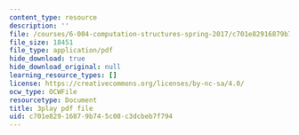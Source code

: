 ```yaml
---
content_type: resource
description: ''
file: /courses/6-004-computation-structures-spring-2017/c701e82916879b745c08c3dcbeb7f794_qyBuzeUYs2M.pdf
file_size: 18451
file_type: application/pdf
hide_download: true
hide_download_original: null
learning_resource_types: []
license: https://creativecommons.org/licenses/by-nc-sa/4.0/
ocw_type: OCWFile
resourcetype: Document
title: 3play pdf file
uid: c701e829-1687-9b74-5c08-c3dcbeb7f794
---
```

